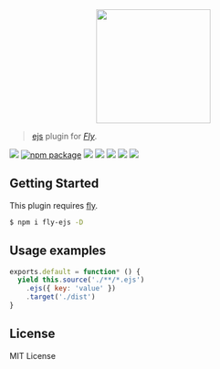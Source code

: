 <div align="center">
  <a href="http://github.com/flyjs/fly">
    <img width=200px  src="https://cloud.githubusercontent.com/assets/8317250/8733685/0be81080-2c40-11e5-98d2-c634f076ccd7.png">
  </a>
</div>

> [ejs](https://github.com/tj/ejs) plugin for _[Fly][fly]_.

[![][fly-badge]][fly]
[![npm package][npm-ver-link]][npm-pkg-link]
[![][travis-badge]][travis-link]
[![][appveyor-badge]][appveyor-link]
[![][climate-badge]][climate-link]
[![][david-badge]][david-link]
[![][david-dev-badge]][david-dev-link]


## Getting Started
This plugin requires [fly](https://github.com/bucaran/fly).

```sh
$ npm i fly-ejs -D
```

## Usage examples

```js
exports.default = function* () {
  yield this.source('./**/*.ejs')
    .ejs({ key: 'value' })
    .target('./dist')
}
```

## License
MIT License

[mit]:             http://opensource.org/licenses/MIT
[author]:          https://github.com/pine
[fly]:             https://www.github.com/flyjs/fly
[fly-badge]:       https://img.shields.io/badge/fly-JS-05B3E1.svg?style=flat-square
[mit-badge]:       https://img.shields.io/badge/license-MIT-444444.svg?style=flat-square
[npm-pkg-link]:    https://www.npmjs.org/package/fly-ejs
[npm-ver-link]:    https://img.shields.io/npm/v/fly-ejs.svg?style=flat-square
[travis-link]:     https://travis-ci.org/pine/fly-ejs
[travis-badge]:    http://img.shields.io/travis/pine/fly-ejs.svg?style=flat-square
[appveyor-link]:   https://ci.appveyor.com/project/pine/fly-ejs/branch/master
[appveyor-badge]:  https://img.shields.io/appveyor/ci/pine/fly-ejs/master.svg?style=flat-square
[david-link]:      https://david-dm.org/pine/fly-ejs
[david-badge]:     https://img.shields.io/david/pine/fly-ejs.svg?style=flat-square
[david-dev-link]:  https://david-dm.org/pine/fly-ejs#info=devDependencies&view=table
[david-dev-badge]: https://img.shields.io/david/dev/pine/fly-ejs.svg?style=flat-square
[climate-link]:    https://codeclimate.com/github/pine/fly-ejs
[climate-badge]:   https://img.shields.io/codeclimate/github/pine/fly-ejs.svg?style=flat-square
